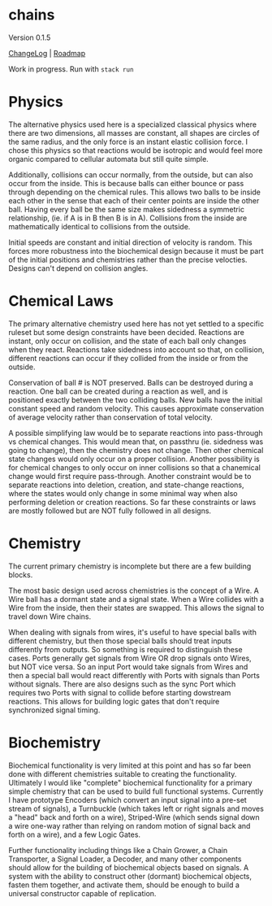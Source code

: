 # chains

Version 0.1.5

[ChangeLog](ChangeLog.md) | [Roadmap](Roadmap.md)

Work in progress. Run with `stack run`

# Physics

The alternative physics used here is a specialized classical physics where there are two dimensions, all masses are constant, all shapes are circles of the same radius, and the only force is an instant elastic collision force. I chose this physics so that reactions would be isotropic and would feel more organic compared to cellular automata but still quite simple.

Additionally, collisions can occur normally, from the outside, but can also occur from the inside. This is because balls can either bounce or pass through depending on the chemical rules. This allows two balls to be inside each other in the sense that each of their center points are inside the other ball. Having every ball be the same size makes sidedness a symmetric relationship, (ie. if A is in B then B is in A). Collisions from the inside are mathematically identical to collisions from the outside.

Initial speeds are constant and initial direction of velocity is random. This forces more robustness into the biochemical design because it must be part of the initial positions and chemistries rather than the precise velocties. Designs can't depend on collision angles.

# Chemical Laws

The primary alternative chemistry used here has not yet settled to a specific ruleset but some design constraints have been decided. Reactions are instant, only occur on collision, and the state of each ball only changes when they react. Reactions take sidedness into account so that, on collision, different reactions can occur if they collided from the inside or from the outside.

Conservation of ball # is NOT preserved. Balls can be destroyed during a reaction. One ball can be created during a reaction as well, and is positioned exactly between the two colliding balls. New balls have the initial constant speed and random velocity. This causes approximate conservation of average velocity rather than conservation of total velocity.

A possible simplifying law would be to separate reactions into pass-through vs chemical changes. This would mean that, on passthru (ie. sidedness was going to change), then the chemistry does not change. Then other chemical state changes would only occur on a proper collision. Another possibility is for chemical changes to only occur on inner collisions so that a chanemical change would first require pass-through. Another constraint would be to separate reactions into deletion, creation, and state-change reactions, where the states would only change in some minimal way when also performing deletion or creation reactions. So far these constraints or laws are mostly followed but are NOT fully followed in all designs.

# Chemistry

The current primary chemistry is incomplete but there are a few building blocks.

The most basic design used across chemistries is the concept of a Wire. A Wire ball has a dormant state and a signal state. When a Wire collides with a Wire from the inside, then their states are swapped. This allows the signal to travel down Wire chains.

When dealing with signals from wires, it's useful to have special balls with different chemistry, but then those special balls should treat inputs differently from outputs. So something is required to distinguish these cases. Ports generally get signals from Wire OR drop signals onto Wires, but NOT vice versa. So an input Port would take signals from Wires and then a special ball would react differently with Ports with signals than Ports without signals. There are also designs such as the sync Port which requires two Ports with signal to collide before starting dowstream reactions. This allows for building logic gates that don't require synchronized signal timing.

# Biochemistry

Biochemical functionality is very limited at this point and has so far been done with different chemistries suitable to creating the functionality. Ultimately I would like "complete" biochemical functionality for a primary simple chemistry that can be used to build full functional systems. Currently I have prototype Encoders (which convert an input signal into a pre-set stream of signals), a Turnbuckle (which takes left or right signals and moves a "head" back and forth on a wire), Striped-Wire (which sends signal down a wire one-way rather than relying on random motion of signal back and forth on a wire), and a few Logic Gates.

Further functionality including things like a Chain Grower, a Chain Transporter, a Signal Loader, a Decoder, and many other components  should allow for the building of biochemical objects based on signals. A system with the ability to construct other (dormant) biochemical objects, fasten them together, and activate them, should be enough to build a universal constructor capable of replication.
